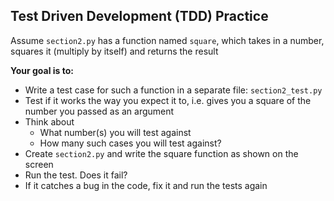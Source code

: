 ## Test Driven Development (TDD) Practice
Assume `section2.py` has a function named `square`, which takes in a number, squares it (multiply by itself) and returns the result

**Your goal is to:**
- Write a test case for such a function in a separate file: `section2_test.py`
- Test if it works the way you expect it to, i.e. gives you a square of the number you passed as an argument
- Think about 
    - What number(s) you will test against
    - How many such cases you will test against?
- Create `section2.py` and write the square function as shown on the screen
- Run the test. Does it fail?
- If it catches a bug in the code, fix it and run the tests again
